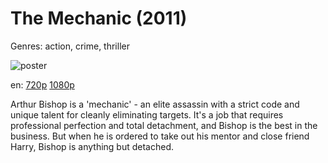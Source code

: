 # The Mechanic (2011)

Genres: action, crime, thriller

![poster](http://image.tmdb.org/t/p/w500/eScKoGnjaUvGD2OkK3DImyzfVkt.jpg)

en:
  [720p](magnet:?xt=urn:btih:4D54644D03FA461DD2FA435B30A0C45EDFFBB249&tr=udp://glotorrents.pw:6969/announce&tr=udp://tracker.opentrackr.org:1337/announce&tr=udp://torrent.gresille.org:80/announce&tr=udp://tracker.openbittorrent.com:80&tr=udp://tracker.coppersurfer.tk:6969&tr=udp://tracker.leechers-paradise.org:6969&tr=udp://p4p.arenabg.ch:1337&tr=udp://tracker.internetwarriors.net:1337)
  [1080p](magnet:?xt=urn:btih:3162976719D2921665C09100650E992C9BE63DDC&tr=udp://glotorrents.pw:6969/announce&tr=udp://tracker.opentrackr.org:1337/announce&tr=udp://torrent.gresille.org:80/announce&tr=udp://tracker.openbittorrent.com:80&tr=udp://tracker.coppersurfer.tk:6969&tr=udp://tracker.leechers-paradise.org:6969&tr=udp://p4p.arenabg.ch:1337&tr=udp://tracker.internetwarriors.net:1337)
  


Arthur Bishop is a 'mechanic' - an elite assassin with a strict code and unique talent for cleanly eliminating targets. It's a job that requires professional perfection and total detachment, and Bishop is the best in the business. But when he is ordered to take out his mentor and close friend Harry, Bishop is anything but detached.